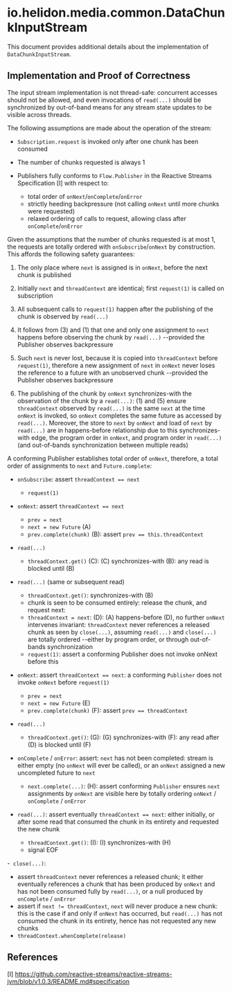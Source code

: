 # io.helidon.media.common.DataChunkInputStream

This document provides additional details about the implementation of `DataChunkInputStream`.

## Implementation and Proof of Correctness

The input stream implementation is not thread-safe: concurrent accesses should not be 
allowed, and even invocations of `read(...)` should be synchronized by out-of-band means for 
any stream state updates to be visible across threads.
 
The following assumptions are made about the operation of the stream:
 
- `Subscription.request` is invoked only after one chunk has been consumed

- The number of chunks requested is always 1

- Publishers fully conforms to `Flow.Publisher` in the Reactive Streams Specification [I]
with respect to:
  - total order of `onNext`/`onComplete`/`onError`
  - strictly heeding backpressure (not calling `onNext` until more chunks were requested)
  - relaxed ordering of calls to request, allowing class after `onComplete`/`onError`
 
 Given the assumptions that the number of chunks requested is at most 1, the requests are totally
 ordered with `onSubscribe`/`onNext` by construction. This affords the following safety guarantees:
 
  1. The only place where `next` is assigned is in `onNext`, before the next chunk is published

  2. Initially `next` and `threadContext` are identical; first `request(1)` is called on subscription

  3. All subsequent calls to `request(1)` happen after the publishing of the chunk is observed 
  by `read(...)`
 
  4. It follows from (3) and (1) that one and only one assignment to `next` happens before 
  observing the chunk by `read(...)` --provided the Publisher observes backpressure
 
  5. Such `next` is never lost, because it is copied into `threadContext` before `request(1)`, 
  therefore a new assignment of `next` in `onNext` never loses the reference to a future 
  with an unobserved chunk --provided the Publisher observes backpressure
 
  6. The publishing of the chunk by `onNext` synchronizes-with the observation of the 
  chunk by a `read(...)`: (1) and (5) ensure `threadContext` observed by `read(...)` is the same 
  `next` at the time `onNext` is invoked, so `onNext` completes the same future as accessed 
  by `read(...)`. Moreover, the store to `next` by `onNext` and load of `next` by 
  `read(...)` are in happens-before relationship due to this synchronizes-with edge, 
  the program order in `onNext`, and program order in `read(...)` (and out-of-bands
  synchronization between multiple reads)
 
  A conforming Publisher establishes total order of `onNext`, therefore, a total order of 
  assignments to `next` and `Future.complete`:
 
  - `onSubscribe`: assert `threadContext == next`
    - `request(1)`
 
  - `onNext`: assert `threadContext == next`
    - `prev = next`
    - `next = new Future`      (A)
    - `prev.complete(chunk)`   (B): assert `prev == this.threadContext`
 
  - `read(...)`
    - `threadContext.get()`          (C): (C) synchronizes-with (B): any read is blocked until (B)
  
  - `read(...)` (same or subsequent read)
    - `threadContext.get()`: synchronizes-with (B)
    - chunk is seen to be consumed entirely: release the chunk, and request next:
    - `threadContext = next`:        (D): (A) happens-before (D), no further `onNext` intervenes
       invariant: `threadContext` never references a released chunk as seen by `close(...)`,
       assuming `read(...)` and `close(...)` are totally ordered --either by
       program order, or through out-of-bands synchronization
    - `request(1)`: assert a conforming Publisher does not invoke onNext before this
 
  - `onNext`: assert `threadContext == next`: a conforming `Publisher` does not invoke `onNext` before 
  `request(1)`
    - `prev = next`
    - `next = new Future`       (E)
    - `prev.complete(chunk)`    (F): assert `prev == threadContext`
 
  - `read(...)`
    - `threadContext.get()`: (G): (G) synchronizes-with (F): any read after (D) is blocked until (F)
  
 
  - `onComplete` / `onError`: assert: `next` has not been completed: stream is either empty 
  (no `onNext` will ever be called), or an `onNext` assigned a new uncompleted future to `next`
    - `next.complete(...)`: (H): assert conforming `Publisher` ensures `next` assignments 
    by `onNext` are visible here by totally ordering `onNext` / `onComplete` / `onError`
 
  - `read(...)`: assert eventually `threadContext == next`: either initially, or after some read 
  that consumed the chunk in its entirety and requested the new chunk
    - `threadContext.get()`: (I): (I) synchronizes-with (H)
    - signal EOF
 
  -` close(...)`: 
   - assert `threadContext` never references a released chunk; it either eventually references a chunk
    that has been produced by `onNext` and has not been consumed fully by `read(...)`, or a null
    produced by `onComplete` / `onError`
   - assert if `next != threadContext`, `next` will never produce a new chunk: this is the case
    if and only if `onNext` has occurred, but `read(...)` has not consumed the chunk in its 
    entirety, hence has not requested any new chunks
   - `threadContext.whenComplete(release)`
   
   ## References
   
   [I] https://github.com/reactive-streams/reactive-streams-jvm/blob/v1.0.3/README.md#specification
